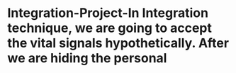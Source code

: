 # Integration-Project-In Integration technique, we are going to accept the vital signals hypothetically.  After we are hiding the personal
